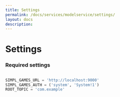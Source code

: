 ```yaml
---
title: Settings
permalink: /docs/services/modelservice/settings/
layout: docs
description:
---
```


# Settings

### Required settings

```python

SIMPL_GAMES_URL = 'http://localhost:9000'
SIMPL_GAMES_AUTH = ('system', 'System!1')
ROOT_TOPIC = 'com.example'
```

